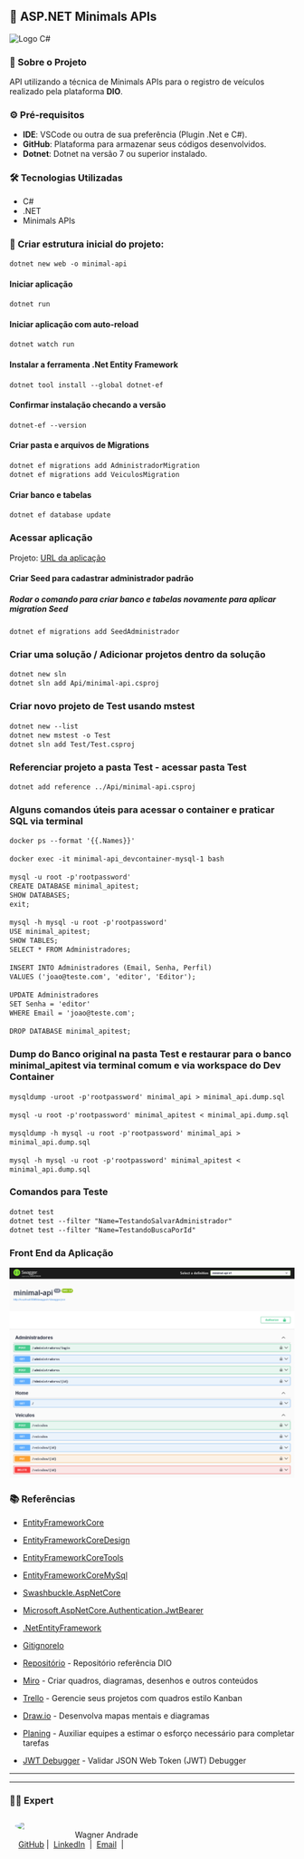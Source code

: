 ## 🌟 ASP.NET Minimals APIs

![Logo C#](https://learn.microsoft.com/pt-br/training/achievements/get-started-c-sharp-part-1.svg)


### 📃 Sobre o Projeto

API utilizando a técnica de Minimals APIs para o registro de veículos realizado pela plataforma **DIO**.

### ⚙️ Pré-requisitos

- **IDE**: VSCode ou outra de sua preferência (Plugin .Net e C#).
- **GitHub**: Plataforma para armazenar seus códigos desenvolvidos.
- **Dotnet**: Dotnet na versão 7 ou superior instalado.

### 🛠️ Tecnologias Utilizadas

- C#
- .NET
- Minimals APIs

### 🚀 Criar estrutura inicial do projeto: 

    dotnet new web -o minimal-api

#### Iniciar aplicação 

    dotnet run

#### Iniciar aplicação com auto-reload

    dotnet watch run

#### Instalar a ferramenta .Net Entity Framework
    
    dotnet tool install --global dotnet-ef

#### Confirmar instalação checando a versão

    dotnet-ef --version

#### Criar pasta e arquivos de Migrations

    dotnet ef migrations add AdministradorMigration
    dotnet ef migrations add VeiculosMigration


#### Criar banco e tabelas

    dotnet ef database update

### Acessar aplicação

Projeto: [URL da aplicação](http://localhost:5096/swagger/index.html)

#### Criar Seed para cadastrar administrador padrão 
##### Rodar o comando para criar banco e tabelas novamente para aplicar migration Seed

    dotnet ef migrations add SeedAdministrador

### Criar uma solução / Adicionar projetos dentro da solução

    dotnet new sln
    dotnet sln add Api/minimal-api.csproj

### Criar novo projeto de Test usando mstest

    dotnet new --list
    dotnet new mstest -o Test
    dotnet sln add Test/Test.csproj

### Referenciar projeto a pasta Test - acessar pasta Test

    dotnet add reference ../Api/minimal-api.csproj

### Alguns comandos úteis para acessar o container e praticar SQL via terminal

    docker ps --format '{{.Names}}'

    docker exec -it minimal-api_devcontainer-mysql-1 bash

    mysql -u root -p'rootpassword'
    CREATE DATABASE minimal_apitest;
    SHOW DATABASES;
    exit;

    mysql -h mysql -u root -p'rootpassword'
    USE minimal_apitest;
    SHOW TABLES;
    SELECT * FROM Administradores;

    INSERT INTO Administradores (Email, Senha, Perfil)
    VALUES ('joao@teste.com', 'editor', 'Editor');

    UPDATE Administradores
    SET Senha = 'editor'
    WHERE Email = 'joao@teste.com';

    DROP DATABASE minimal_apitest;

### Dump do Banco original na pasta Test e restaurar para o banco minimal_apitest via terminal comum e via workspace do Dev Container

    mysqldump -uroot -p'rootpassword' minimal_api > minimal_api.dump.sql

    mysql -u root -p'rootpassword' minimal_apitest < minimal_api.dump.sql

    mysqldump -h mysql -u root -p'rootpassword' minimal_api > minimal_api.dump.sql

    mysql -h mysql -u root -p'rootpassword' minimal_apitest < minimal_api.dump.sql

### Comandos para Teste

    dotnet test
    dotnet test --filter "Name=TestandoSalvarAdministrador"
    dotnet test --filter "Name=TestandoBuscaPorId"

### Front End da Aplicação

![Documentação Swagger](swagger.png)

### 📚 Referências

- [EntityFrameworkCore](https://www.nuget.org/packages/Microsoft.EntityFrameworkCore/9.0.7)
- [EntityFrameworkCoreDesign](https://www.nuget.org/packages/Microsoft.EntityFrameworkCore.Design/9.0.7)
- [EntityFrameworkCoreTools](https://www.nuget.org/packages/Microsoft.EntityFrameworkCore.Tools/9.0.7)
- [EntityFrameworkCoreMySql](https://www.nuget.org/packages/Pomelo.EntityFrameworkCore.MySql/9.0.0-preview.3.efcore.9.0.0)
- [Swashbuckle.AspNetCore](https://www.nuget.org/packages/Swashbuckle.AspNetCore)
- [Microsoft.AspNetCore.Authentication.JwtBearer](https://www.nuget.org/packages/Microsoft.AspNetCore.Authentication.JwtBearer/7.0.14)
- [.NetEntityFramework](https://learn.microsoft.com/en-us/ef/core/cli/dotnet)


- [GitignoreIo](https://www.toptal.com/developers/gitignore)
- [Repositório](https://github.com/digitalinnovationone/minimal-api) - Repositório referência DIO
- [Miro](https://miro.com/pt/) - Criar quadros, diagramas, desenhos e outros conteúdos
- [Trello](https://www.trello.com/) - Gerencie seus projetos com quadros estilo Kanban
- [Draw.io](https://www.draw.io/) - Desenvolva mapas mentais e diagramas
- [Planing](https://planningpokeronline.com/) - Auxiliar equipes a estimar o esforço necessário para completar tarefas
- [JWT Debugger](https://www.jwt.io/) - Validar JSON Web Token (JWT) Debugger


---
---

### 👨‍💻 Expert

<p>
<img 
      align="left" 
      style="margin: 10px; width: 80px; border-radius: 50%;" 
      src="https://avatars.githubusercontent.com/u/52001930?s=400&u=fb999c966c5c652a8357cbede4b1112e79cbfe18&v=4" 
/>
    <p style="padding-top:25px">&nbsp&nbsp&nbsp Wagner Andrade<br>
    &nbsp&nbsp&nbsp
    <a href="https://github.com/wsawebmaster">
    GitHub</a>&nbsp;|&nbsp;
    <a href="https://www.linkedin.com/in/
wsawebmaster">LinkedIn</a>
&nbsp;|&nbsp;
<a href="mailto:wsawebmaster@yahoo.com.br">
    Email</a>
  &nbsp;|&nbsp;
</p>
</p>